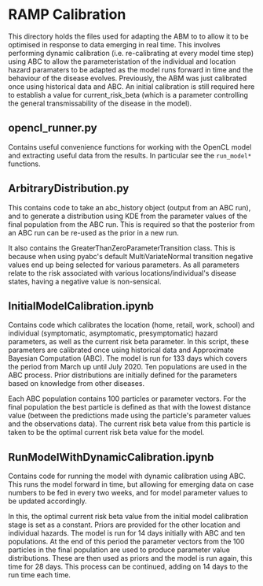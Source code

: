 # RAMP Calibration

This directory holds the files used for adapting the ABM to to allow it to be optimised in response to data emerging in real time. This involves performing dynamic calibration (i.e. re-calibrating at every model time step) using ABC to allow the parameteristation of the individual and location hazard paramaters to be adapted as the model runs forward in time and the behaviour of the disease evolves. Previously, the ABM was just calibrated once using historical data and ABC. An initial calibration is still required here to establish a value for current_risk_beta (which is a parameter controlling the general transmissability of the disease in the model).

## opencl_runner.py

Contains useful convenience functions for working with the OpenCL model and extracting useful data from the results. In particular see the `run_model*` functions.

## ArbitraryDistribution.py

This contains code to take an abc_history object (output from an ABC run), and to generate a distribution using KDE from the parameter values of the final population from the ABC run. This is required so that the posterior from an ABC run can be re-used as the prior in a new run. 

It also contains the GreaterThanZeroParameterTransition class. This is because when using pyabc's default MultiVariateNormal transition negative values end up being selected for various parameters. As all parameters relate to the risk associated with various locations/individual's disease states, having a negative value is non-sensical.  

## InitialModelCalibration.ipynb

Contains code which calibrates the location (home, retail, work, school) and individual (symptomatic, asymptomatic, presymptomatic) hazard parameters, as well as the current risk beta parameter. In this script, these parameters are calibrated once using historical data and Approximate Bayesian Computation (ABC). The model is run for 133 days which covers the period from March up until July 2020. Ten populations are used in the ABC process. Prior distributions are initially defined for the parameters based on knowledge from other diseases.

Each ABC population contains 100 particles or parameter vectors. For the final population the best particle is defined as that with the lowest distance value (between the predictions made using the particle's parameter values and the observations data). The current risk beta value from this particle is taken to be the optimal current risk beta value for the model. 

## RunModelWithDynamicCalibration.ipynb

Contains code for running the model with dynamic calibration using ABC. This runs the model forward in time, but allowing for emerging data on case numbers to be fed in every two weeks, and for model parameter values to be updated accordingly.  

In this, the optimal current risk beta value from the initial model calibration stage is set as a constant. Priors are provided for the other location and individual hazards. The model is run for 14 days initially with ABC and ten populations. At the end of this period the parameter vectors from the 100 particles in the final population are used to produce parameter value distributions. These are then used as priors and the model is run again, this time for 28 days. This process can be continued, adding on 14 days to the run time each time. 
